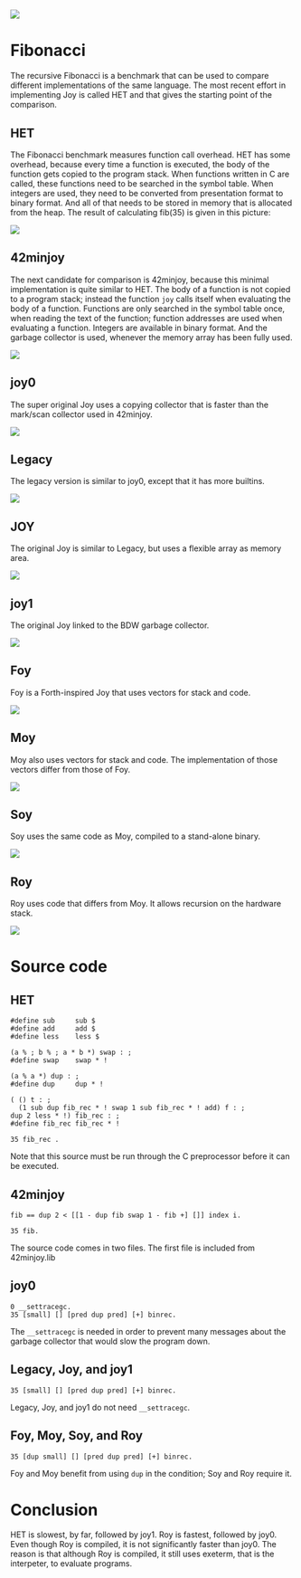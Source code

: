  ![](Wynn.PNG)
==============

Fibonacci
=========

The recursive Fibonacci is a benchmark that can be used to compare different
implementations of the same language. The most recent effort in implementing
Joy is called HET and that gives the starting point of the comparison.

HET
---

The Fibonacci benchmark measures function call overhead. HET has some overhead,
because every time a function is executed, the body of the function gets copied
to the program stack. When functions written in C are called, these functions
need to be searched in the symbol table. When integers are used, they need to
be converted from presentation format to binary format. And all of that needs
to be stored in memory that is allocated from the heap. The result of
calculating fib(35) is given in this picture:

 ![](HET.PNG)

42minjoy
--------

The next candidate for comparison is 42minjoy, because this minimal
implementation is quite similar to HET. The body of a function is not copied
to a program stack; instead the function `joy` calls itself when evaluating
the body of a function. Functions are only searched in the symbol table once,
when reading the text of the function; function addresses are used when
evaluating a function. Integers are available in binary format. And the
garbage collector is used, whenever the memory array has been fully used.

 ![](42minjoy.PNG)

joy0
----

The super original Joy uses a copying collector that is faster than the
mark/scan collector used in 42minjoy.

 ![](joy0.PNG)

Legacy
------

The legacy version is similar to joy0, except that it has more builtins.

 ![](Legacy.PNG)

JOY
---

The original Joy is similar to Legacy, but uses a flexible array as memory area.

 ![](Joy.PNG)

joy1
----

The original Joy linked to the BDW garbage collector.

 ![](joy1.PNG)

Foy
---

Foy is a Forth-inspired Joy that uses vectors for stack and code.

 ![](Foy.PNG)

Moy
---

Moy also uses vectors for stack and code. The implementation of those vectors
differ from those of Foy.

 ![](Moy.PNG)

Soy
---

Soy uses the same code as Moy, compiled to a stand-alone binary.

 ![](Soy.PNG)

Roy
---

Roy uses code that differs from Moy. It allows recursion on the hardware stack.

 ![](Roy.PNG)

Source code
===========

HET
---

	#define sub     sub $
	#define add     add $
	#define less    less $

	(a % ; b % ; a * b *) swap : ;
	#define swap    swap * !

	(a % a *) dup : ;
	#define dup     dup * !

	( () t : ;
	  (1 sub dup fib_rec * ! swap 1 sub fib_rec * ! add) f : ;
	dup 2 less * !) fib_rec : ;
	#define fib_rec fib_rec * !

	35 fib_rec .

Note that this source must be run through the C preprocessor before it can be
executed.

42minjoy
--------

	fib == dup 2 < [[1 - dup fib swap 1 - fib +] []] index i.

	35 fib.

The source code comes in two files. The first file is included from
42minjoy.lib

joy0
----

	0 __settracegc.
	35 [small] [] [pred dup pred] [+] binrec.

The `__settracegc` is needed in order to prevent many messages about the
garbage collector that would slow the program down.

Legacy, Joy, and joy1
---------------------

	35 [small] [] [pred dup pred] [+] binrec.

Legacy, Joy, and joy1 do not need `__settracegc`.

Foy, Moy, Soy, and Roy
----------------------

	35 [dup small] [] [pred dup pred] [+] binrec.

Foy and Moy benefit from using `dup` in the condition; Soy and Roy require it.

Conclusion
==========

HET is slowest, by far, followed by joy1. Roy is fastest, followed by joy0.
Even though Roy is compiled, it is not significantly faster than joy0. The
reason is that although Roy is compiled, it still uses exeterm, that is the
interpeter, to evaluate programs.
